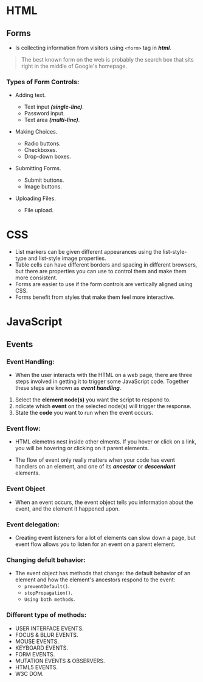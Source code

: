 # **HTML**

## **Forms**

* Is collecting information from visitors using `<form>` tag in ***html***.

> The best known form on the web is probably the search box that sits right in the middle of Google's homepage.

### **Types of Form Controls:**

* Adding text.
  - Text input ***(single-line)***.
  - Password input.
  - Text area ***(multi-line)***.

* Making Choices.
  - Radio buttons.
  - Checkboxes.
  - Drop-down boxes.

* Submitting Forms.
  - Submit buttons.
  - Image buttons.

* Uploading Files.
  - File upload.

# **CSS**

* List markers can be given different appearances using the list-style-type and list-style image properties.
* Table cells can have different borders and spacing in different browsers, but there are properties you can use to control them and make them more consistent. 
* Forms are easier to use if the form controls are vertically aligned using CSS.
* Forms benefit from styles that make them feel more interactive.

# **JavaScript**

## **Events**

### **Event Handling:**

* When the user interacts with the HTML on a web page, there are three steps involved in getting it to trigger some JavaScript code. Together these steps are known as ***event handling***.

1. Select the **element node(s)** you want the script to respond to.
2. ndicate which **event** on the selected node(s) will trigger the response.
3. State the **code** you want to run when the event occurs. 

### **Event flow:**

* HTML elemetns nest inside other elments. If you hover or click on a link, you will be hovering or clicking on it parent elements.

* The flow of event only really matters when your code has event handlers on an element, and one of its ***ancestor*** or ***descendant*** elements.

### **Event Object**

* When an event occurs, the event object tells you information about the event, and the element it happened upon.

### **Event delegation:**

* Creating event listeners for a lot of elements can slow down a page, but event flow allows you to listen for an event on a parent element.

### **Changing defult behavior:**

* The event object has methods that change: the default behavior of an element and how the element's ancestors respond to the event:
  - `preventDefault()`.
  - `stopPropagation()`.
  - `Using both methods`.

### **Different type of methods:**

* USER INTERFACE EVENTS.
* FOCUS & BLUR EVENTS.
* MOUSE EVENTS.
* KEYBOARD EVENTS.
* FORM EVENTS.
* MUTATION EVENTS & OBSERVERS.
* HTML5 EVENTS.
* W3C DOM.




